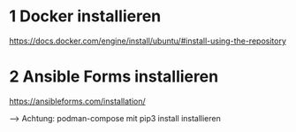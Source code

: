 
# 1 Docker installieren

https://docs.docker.com/engine/install/ubuntu/#install-using-the-repository

# 2 Ansible Forms installieren

https://ansibleforms.com/installation/

--> Achtung: podman-compose mit pip3 install installieren